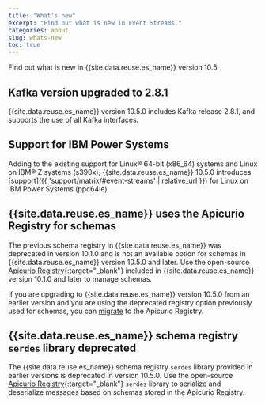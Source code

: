 ```yaml
---
title: "What's new"
excerpt: "Find out what is new in Event Streams."
categories: about
slug: whats-new
toc: true
---
```


Find out what is new in {{site.data.reuse.es_name}} version 10.5.

## Kafka version upgraded to 2.8.1

{{site.data.reuse.es_name}} version 10.5.0 includes Kafka release 2.8.1, and supports the use of all Kafka interfaces.

## Support for IBM Power Systems

Adding to the existing support for Linux® 64-bit (x86_64) systems and Linux on IBM® Z systems (s390x), {{site.data.reuse.es_name}} 10.5.0 introduces [support]({{ 'support/matrix/#event-streams' | relative_url }}) for Linux on IBM Power Systems (ppc64le).

## {{site.data.reuse.es_name}} uses the Apicurio Registry for schemas

The previous schema registry in {{site.data.reuse.es_name}} was deprecated in version 10.1.0 and is not an available option for schemas in {{site.data.reuse.es_name}} version 10.5.0 and later. Use the open-source [Apicurio Registry](https://www.apicur.io/registry/docs/apicurio-registry/1.3.3.Final/index.html){:target="_blank"} included in {{site.data.reuse.es_name}} version 10.1.0 and later to manage schemas.

If you are upgrading to {{site.data.reuse.es_name}} version 10.5.0 from an earlier version and you are using the deprecated registry option previously used for schemas, you can [migrate](../../installing/migrating-to-apicurio/) to the Apicurio Registry.

## {{site.data.reuse.es_name}} schema registry `serdes` library deprecated

The {{site.data.reuse.es_name}} schema registry `serdes` library provided in earlier versions is deprecated in version 10.5.0. Use the open-source [Apicurio Registry](https://www.apicur.io/registry/docs/apicurio-registry/1.3.3.Final/index.html){:target="_blank"} `serdes` library to serialize and deserialize messages based on schemas stored in the Apicurio Registry.
